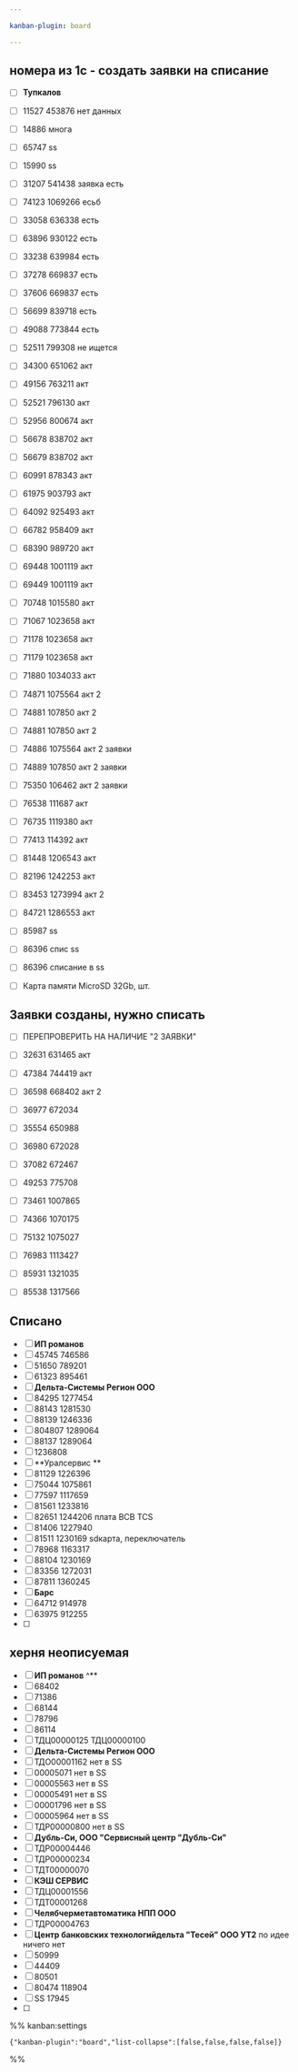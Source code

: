 ```yaml
---

kanban-plugin: board

---
```


## номера из 1с - создать заявки на списание

- [ ] **Тупкалов**
- [ ] 11527 453876 нет данных
- [ ] 14886 многа
- [ ] 65747 ss
- [ ] 15990 ss
- [ ] 31207 541438 заявка есть
- [ ] 74123 1069266 есьб
- [ ] 33058 636338 есть
- [ ] 63896 930122 есть
- [ ] 33238 639984 есть
- [ ] 37278 669837 есть
- [ ] 37606 669837 есть
- [ ] 56699 839718 есть
- [ ] 49088 773844 есть
- [ ] 52511 799308 не ищется
- [ ] 34300 651062 акт
- [ ] 49156 763211 акт
- [ ] 52521 796130 акт
- [ ] 52956 800674 акт
- [ ] 56678 838702 акт
- [ ] 56679 838702 акт
- [ ] 60991 878343 акт
- [ ] 61975 903793 акт
- [ ] 64092 925493 акт
- [ ] 66782 958409 акт
- [ ] 68390 989720 акт
- [ ] 69448 1001119 акт
- [ ] 69449 1001119 акт
- [ ] 70748 1015580 акт
- [ ] 71067 1023658 акт
- [ ] 71178 1023658 акт
- [ ] 71179 1023658 акт
- [ ] 71880 1034033 акт
- [ ] 74871 1075564 акт 2
- [ ] 74881 107850 акт 2
- [ ] 74881 107850 акт 2
- [ ] 74886 1075564 акт 2 заявки
- [ ] 74889 107850 акт 2 заявки
- [ ] 75350 106462 акт 2 заявки
- [ ] 76538 111687 акт
- [ ] 76735 1119380 акт
- [ ] 77413 114392 акт
- [ ] 81448 1206543 акт
- [ ] 82196 1242253 акт
- [ ] 83453 1273994 акт 2
- [ ] 84721 1286553 акт
- [ ] 85987 ss
- [ ] 86396 спис ss
- [ ] 86396 списание в ss
- [ ] Карта памяти MicroSD 32Gb, шт.


## Заявки созданы, нужно списать

- [ ] ПЕРЕПРОВЕРИТЬ НА НАЛИЧИЕ "2 ЗАЯВКИ"
- [ ] 32631 631465 акт
- [ ] 47384 744419 акт
- [ ] 36598 668402 акт 2
- [ ] 36977 672034
- [ ] 35554 650988
- [ ] 36980 672028
- [ ] 37082 672467
- [ ] 49253 775708
- [ ] 73461 1007865
- [ ] 74366 1070175
- [ ] 75132 1075027
- [ ] 76983 1113427
- [ ] 85931 1321035
- [ ] 85538 1317566


## Списано

- [ ] **ИП романов**
- [ ] 45745 746586
- [ ] 51650 789201
- [ ] 61323 895461
- [ ] **Дельта-Системы Регион ООО**
- [ ] 84295 1277454
- [ ] 88143 1281530
- [ ] 88139 1246336
- [ ] 804807 1289064
- [ ] 88137 1289064
- [ ] 1236808
- [ ] **Уралсервис **
- [ ] 81129 1226396
- [ ] 75044 1075861
- [ ] 77597 1117659
- [ ] 81561 1233816
- [ ] 82651 1244206 плата BCB TCS
- [ ] 81406 1227940
- [ ] 81511 1230169 sdкарта, переключатель
- [ ] 78968 1163317
- [ ] 88104 1230169
- [ ] 83356 1272031
- [ ] 87811 1360245
- [ ] **Барс**
- [ ] 64712 914978
- [ ] 63975 912255
- [ ] 


## херня неописуемая

- [ ] **ИП романов** ^**
- [ ] 68402
- [ ] 71386
- [ ] 68144
- [ ] 78796
- [ ] 86114
- [ ] ТДЦ00000125 ТДЦ00000100
- [ ] **Дельта-Системы Регион ООО**
- [ ] ТДО00001162 нет в SS
- [ ] 00005071 нет в SS
- [ ] 00005563 нет в SS
- [ ] 00005491 нет в SS
- [ ] 00001796 нет в SS
- [ ] 00005964 нет в SS
- [ ] ТДР00000800 нет в SS
- [ ] **Дубль-Си, ООО "Сервисный центр "Дубль-Си"**
- [ ] ТДР00004446
- [ ] ТДР00000234
- [ ] ТДТ00000070
- [ ] **КЭШ СЕРВИС**
- [ ] ТДЦ00001556
- [ ] ТДТ00001268
- [ ] **Челябчерметавтоматика НПП ООО**
- [ ] ТДР00004763
- [ ] **Центр банковских технологийдельта "Тесей" ООО УТ2** по идее ничего нет
- [ ] 50999
- [ ] 44409
- [ ] 80501
- [ ] 80474 118904
- [ ] SS 17945
- [ ] 




%% kanban:settings
```
{"kanban-plugin":"board","list-collapse":[false,false,false,false]}
```
%%